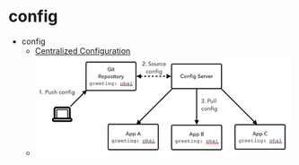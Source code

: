 # config

- config 
    - [Centralized Configuration](https://spring.io/guides/gs/centralized-configuration/)
    - ![alt tag](./pic/spring_config_server.png)